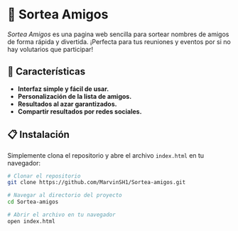 # 👫 Sortea Amigos

_Sortea Amigos_ es una pagina web sencilla para sortear nombres de amigos de forma rápida y divertida. ¡Perfecta para tus reuniones y eventos por si no hay volutarios que participar!

## 🚀 Características

- **Interfaz simple y fácil de usar.**
- **Personalización de la lista de amigos.**
- **Resultados al azar garantizados.**
- **Compartir resultados por redes sociales.**

## 📋 Instalación

Simplemente clona el repositorio y abre el archivo `index.html` en tu navegador:

```bash
# Clonar el repositorio
git clone https://github.com/MarvinSH1/Sortea-amigos.git

# Navegar al directorio del proyecto
cd Sortea-amigos

# Abrir el archivo en tu navegador
open index.html
```
